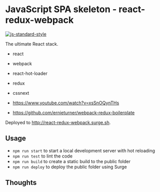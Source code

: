 # JavaScript SPA skeleton - react-redux-webpack

[![js-standard-style](https://img.shields.io/badge/code%20style-airbnb-blue.svg?style=flat)](https://github.com/airbnb/javascript)

The ultimate React stack.

* react
* webpack
* react-hot-loader
* redux
* cssnext

* https://www.youtube.com/watch?v=xsSnOQynTHs
* https://github.com/ernieturner/webpack-redux-boilerplate

Deployed to http://react-redux-webpack.surge.sh.

## Usage

* `npm run start` to start a local development server with hot reloading
* `npm run test` to lint the code
* `npm run build` to create a static build to the public folder
* `npm run deploy` to deploy the public folder using Surge

## Thoughts
